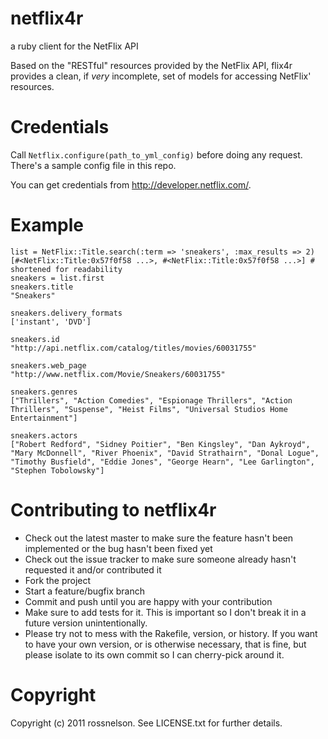netflix4r
==========

a ruby client for the NetFlix API 

Based on the "RESTful" resources provided by the NetFlix API, flix4r provides a clean, if _very_ incomplete, set of models for accessing NetFlix' resources.

Credentials
===========

Call `Netflix.configure(path_to_yml_config)` before doing any request. There's a sample config file in this repo.

You can get credentials from http://developer.netflix.com/.

Example
==========

    list = NetFlix::Title.search(:term => 'sneakers', :max_results => 2)
    [#<NetFlix::Title:0x57f0f58 ...>, #<NetFlix::Title:0x57f0f58 ...>] # shortened for readability
    sneakers = list.first
    sneakers.title
    "Sneakers"

    sneakers.delivery_formats
    ['instant', 'DVD']

    sneakers.id
    "http://api.netflix.com/catalog/titles/movies/60031755"

    sneakers.web_page
    "http://www.netflix.com/Movie/Sneakers/60031755"

    sneakers.genres
    ["Thrillers", "Action Comedies", "Espionage Thrillers", "Action Thrillers", "Suspense", "Heist Films", "Universal Studios Home Entertainment"]

    sneakers.actors
    ["Robert Redford", "Sidney Poitier", "Ben Kingsley", "Dan Aykroyd", "Mary McDonnell", "River Phoenix", "David Strathairn", "Donal Logue", "Timothy Busfield", "Eddie Jones", "George Hearn", "Lee Garlington", "Stephen Tobolowsky"]


Contributing to netflix4r
=========

* Check out the latest master to make sure the feature hasn't been implemented or the bug hasn't been fixed yet
* Check out the issue tracker to make sure someone already hasn't requested it and/or contributed it
* Fork the project
* Start a feature/bugfix branch
* Commit and push until you are happy with your contribution
* Make sure to add tests for it. This is important so I don't break it in a future version unintentionally.
* Please try not to mess with the Rakefile, version, or history. If you want to have your own version, or is otherwise necessary, that is fine, but please isolate to its own commit so I can cherry-pick around it.

Copyright
==

Copyright (c) 2011 rossnelson. See LICENSE.txt for
further details.

